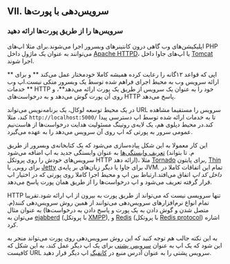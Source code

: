 ## VII. سرویس‌دهی با پورت‌ها
### سرویس‌ها را از طریق پورت‌ها ارائه دهید

اپلیکیشن‌های وب گاهی درون کانتینرهای وبسرور اجرا می‌شوند.برای مثلا اپ‌های PHP می‌توانند به عنوان یک ماژول داخل  [Apache HTTPD](http://httpd.apache.org/)، یا اپ‌های جاوا داخل  [Tomcat](http://tomcat.apache.org/) اجرا شوند.

** اپی که قواعد ۱۲گانه را رعایت کرده همیشه کاملا خودمختار عمل‌ می‌کند ** و برای ارائه سرویس وب به محیط اجرای فراهم شده توسط یک وبسرور متکی نیست.اپ وب ** خدمات HTTP خود را به عنوان یک سرویس از طریق یک پورت ارائه می‌دهد**، و روی آن پورت گوش می‌دهد و به درخواست‌های HTTP پاسخ می‌دهد.

در یک محیط توسعه لوکال، یک برنامه‌نویس می‌تواند URL سرویس را مستقیما مشاهده کند، مثلا `http://localhost:5000/` تا به خدمات ارائه شده توسط اپ دسترسی پیدا کند.در محیط دپلوی هم، یک لایه‌ی روتینگ مسئولیت هدایت درخواست‌ها از هاست‌نیم عمومی سرور به پورتی که اپ روی آن سرویس می‌دهد را به عهده می‌گیرد.

این کار معمولا به این شکل پیاده‌سازی می‌شود که یک کتابخانه‌ی وبسرور از طریق [تعریف وابستگی‌ها](./dependencies) به عنوان وابستگی جدید به اپ اضافه می‌شود (م. تا بتواند سرویس‌های خودش را روی پروتکل HTTP ارائه دهد)، مثلا  [Tornado](http://www.tornadoweb.org/) برای پایتون, [Thin](http://code.macournoyer.com/thin/) برای روبی, یا [Jetty](http://www.eclipse.org/jetty/) برای جاوا یا دیگر زبان‌های بر پایه‌ی JVM. تمام این اتفاقات کاملا در *داخل کد اپ* اتفاق می‌افتد.ارتباط بین اپ و محیط اجرا کاملا روی پورتی که در اختیار اپ قرار گرفته تعریف می‌شود و اپ درخواست‌ها را از طریق همان پورت پاسخ می‌دهد.

HTTP تنها سرویسی نیست که می‌تواند از طریق پورت به بیرون از اپ ارائه شود.تقریبا تمام انواع نرم‌افزار‌های سرویس‌دهی می‌توانند از همین روش سرویس‌دهی کنند(م. متصل شدن و گوش دادن به یک پورت و پاسخ دادن به درخواست‌ها) به عنوان مثال می‌توان به  [ejabberd](http://www.ejabberd.im/) (با پروتکل [XMPP](http://xmpp.org/)), و [Redis](http://redis.io/) (با پروتکل [Redis protocol](http://redis.io/topics/protocol)) اشاره کرد.

به این نکته جالب هم توجه کنید که این روش سرویس‌دهی روی پورت می‌تواند منجر به این شود که یک اپ به عنوان  [سرویس پشتی](./backing-services) برای یک اپ دیگر عمل کند، به این شکل که کافیست URL سرویس پشتی را به عنوان آدرس منبع در  [کانفیگ](./config) اپ دیگر قرار دهید.
